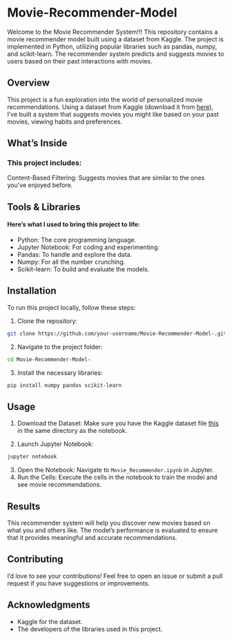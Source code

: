 # Movie-Recommender-Model
Welcome to the Movie Recommender System!!!  This repository contains a movie recommender model built using a dataset from Kaggle. The project is implemented in Python, utilizing popular libraries such as pandas, numpy, and scikit-learn. The recommender system predicts and suggests movies to users based on their past interactions with movies.
## Overview
This project is a fun exploration into the world of personalized movie recommendations. Using a dataset from Kaggle (download it from [here](https://www.kaggle.com/datasets/tmdb/tmdb-movie-metadata)), I’ve built a system that suggests movies you might like based on your past movies, viewing habits and preferences.
## What’s Inside
### This project includes:
Content-Based Filtering: Suggests movies that are similar to the ones you’ve enjoyed before.
## Tools & Libraries
#### Here’s what I used to bring this project to life:
* Python: The core programming language.
* Jupyter Notebook: For coding and experimenting.
* Pandas: To handle and explore the data.
* Numpy: For all the number crunching.
* Scikit-learn: To build and evaluate the models.

## Installation
To run this project locally, follow these steps:
1. Clone the repository:
 ```bash
git clone https://github.com/your-username/Movie-Recommender-Model-.git
 ```
2. Navigate to the project folder:
``` bash
cd Movie-Recommender-Model-
```
3. Install the necessary libraries:
``` bash
pip install numpy pandas scikit-learn
```
## Usage
1. Download the Dataset: Make sure you have the Kaggle dataset file [this](https://www.kaggle.com/datasets/tmdb/tmdb-movie-metadata) in the same directory as the notebook.

2. Launch Jupyter Notebook:
``` bash
jupyter notebook
```
3. Open the Notebook: Navigate to `Movie_Recommender.ipynb` in Jupyter.
4. Run the Cells: Execute the cells in the notebook to train the model and see movie recommendations.
## Results
This recommender system will help you discover new movies based on what you and others like. The model’s performance is evaluated to ensure that it provides meaningful and accurate recommendations.
## Contributing
I’d love to see your contributions! Feel free to open an issue or submit a pull request if you have suggestions or improvements.
## Acknowledgments
* Kaggle for the dataset.
* The developers of the libraries used in this project.










